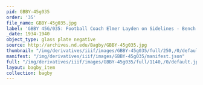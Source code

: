 ```yaml
---
pid: GBBY-45g035
order: '35'
file_name: GBBY-45g035.jpg
label: 'GBBY 45G/035: Football Coach Elmer Layden on Sidelines - Bench - c1934-1940'
_date: 1934-1940
object_type: glass plate negative
source: http://archives.nd.edu/Bagby/GBBY-45g035.jpg
thumbnail: "/img/derivatives/iiif/images/GBBY-45g035/full/250,/0/default.jpg"
manifest: "/img/derivatives/iiif/images/GBBY-45g035/manifest.json"
full: "/img/derivatives/iiif/images/GBBY-45g035/full/1140,/0/default.jpg"
layout: bagby_item
collection: bagby
---
```

